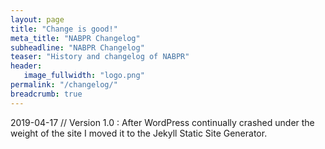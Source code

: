 ```yaml
---
layout: page
title: "Change is good!"
meta_title: "NABPR Changelog"
subheadline: "NABPR Changelog"
teaser: "History and changelog of NABPR"
header:
   image_fullwidth: "logo.png"
permalink: "/changelog/"
breadcrumb: true
---
```

2019-04-17 // Version 1.0
: After WordPress continually crashed under the weight of the site I moved it to the Jekyll Static Site Generator.
